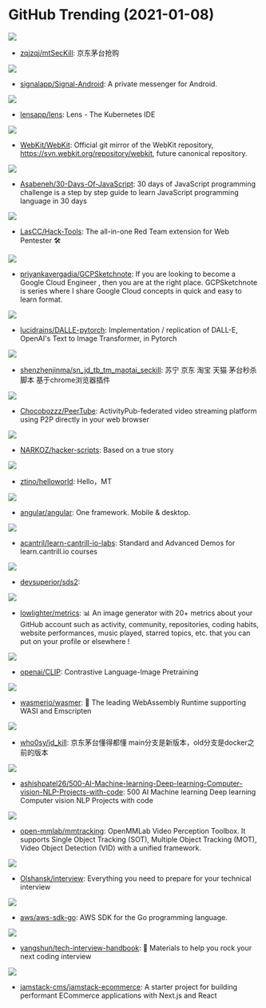 # GitHub Trending (2021-01-08)

![](https://img.shields.io/badge/Go-New%20108-green?style=flat-square&logo=appveyor)
- [zqjzqj/mtSecKill](https://github.com/zqjzqj/mtSecKill): 京东茅台抢购

![](https://img.shields.io/badge/Java-New%20146-green?style=flat-square&logo=appveyor)
- [signalapp/Signal-Android](https://github.com/signalapp/Signal-Android): A private messenger for Android.

![](https://img.shields.io/badge/TypeScript-New%2019-green?style=flat-square&logo=appveyor)
- [lensapp/lens](https://github.com/lensapp/lens): Lens - The Kubernetes IDE

![](https://img.shields.io/badge/none-New%2026-green?style=flat-square&logo=appveyor)
- [WebKit/WebKit](https://github.com/WebKit/WebKit): Official git mirror of the WebKit repository, https://svn.webkit.org/repository/webkit, future canonical repository.

![](https://img.shields.io/badge/JavaScript-New%20280-green?style=flat-square&logo=appveyor)
- [Asabeneh/30-Days-Of-JavaScript](https://github.com/Asabeneh/30-Days-Of-JavaScript): 30 days of JavaScript programming challenge is a step by step guide to learn JavaScript programming language in 30 days

![](https://img.shields.io/badge/JavaScript-New%2072-green?style=flat-square&logo=appveyor)
- [LasCC/Hack-Tools](https://github.com/LasCC/Hack-Tools): The all-in-one Red Team extension for Web Pentester 🛠

![](https://img.shields.io/badge/none-New%20186-green?style=flat-square&logo=appveyor)
- [priyankavergadia/GCPSketchnote](https://github.com/priyankavergadia/GCPSketchnote): If you are looking to become a Google Cloud Engineer , then you are at the right place. GCPSketchnote is series where I share Google Cloud concepts in quick and easy to learn format.

![](https://img.shields.io/badge/Python-New%20335-green?style=flat-square&logo=appveyor)
- [lucidrains/DALLE-pytorch](https://github.com/lucidrains/DALLE-pytorch): Implementation / replication of DALL-E, OpenAI's Text to Image Transformer, in Pytorch

![](https://img.shields.io/badge/Shell-New%2062-green?style=flat-square&logo=appveyor)
- [shenzhenjinma/sn_jd_tb_tm_maotai_seckill](https://github.com/shenzhenjinma/sn_jd_tb_tm_maotai_seckill): 苏宁 京东 淘宝 天猫 茅台秒杀脚本 基于chrome浏览器插件

![](https://img.shields.io/badge/TypeScript-New%2049-green?style=flat-square&logo=appveyor)
- [Chocobozzz/PeerTube](https://github.com/Chocobozzz/PeerTube): ActivityPub-federated video streaming platform using P2P directly in your web browser

![](https://img.shields.io/badge/JavaScript-New%20212-green?style=flat-square&logo=appveyor)
- [NARKOZ/hacker-scripts](https://github.com/NARKOZ/hacker-scripts): Based on a true story

![](https://img.shields.io/badge/Go-New%20181-green?style=flat-square&logo=appveyor)
- [ztino/helloworld](https://github.com/ztino/helloworld): Hello，MT

![](https://img.shields.io/badge/TypeScript-New%2057-green?style=flat-square&logo=appveyor)
- [angular/angular](https://github.com/angular/angular): One framework. Mobile & desktop.

![](https://img.shields.io/badge/Shell-New%2017-green?style=flat-square&logo=appveyor)
- [acantril/learn-cantrill-io-labs](https://github.com/acantril/learn-cantrill-io-labs): Standard and Advanced Demos for learn.cantrill.io courses

![](https://img.shields.io/badge/CSS-New%20156-green?style=flat-square&logo=appveyor)
- [devsuperior/sds2](https://github.com/devsuperior/sds2): 

![](https://img.shields.io/badge/JavaScript-New%20110-green?style=flat-square&logo=appveyor)
- [lowlighter/metrics](https://github.com/lowlighter/metrics): 📊 An image generator with 20+ metrics about your GitHub account such as activity, community, repositories, coding habits, website performances, music played, starred topics, etc. that you can put on your profile or elsewhere !

![](https://img.shields.io/badge/Jupyter%20Notebook-New%20255-green?style=flat-square&logo=appveyor)
- [openai/CLIP](https://github.com/openai/CLIP): Contrastive Language-Image Pretraining

![](https://img.shields.io/badge/Rust-New%20321-green?style=flat-square&logo=appveyor)
- [wasmerio/wasmer](https://github.com/wasmerio/wasmer): 🚀 The leading WebAssembly Runtime supporting WASI and Emscripten

![](https://img.shields.io/badge/Python-New%2046-green?style=flat-square&logo=appveyor)
- [who0sy/jd_kill](https://github.com/who0sy/jd_kill): 京东茅台懂得都懂 main分支是新版本，old分支是docker之前的版本

![](https://img.shields.io/badge/none-New%20587-green?style=flat-square&logo=appveyor)
- [ashishpatel26/500-AI-Machine-learning-Deep-learning-Computer-vision-NLP-Projects-with-code](https://github.com/ashishpatel26/500-AI-Machine-learning-Deep-learning-Computer-vision-NLP-Projects-with-code): 500 AI Machine learning Deep learning Computer vision NLP Projects with code

![](https://img.shields.io/badge/Python-New%20261-green?style=flat-square&logo=appveyor)
- [open-mmlab/mmtracking](https://github.com/open-mmlab/mmtracking): OpenMMLab Video Perception Toolbox. It supports Single Object Tracking (SOT), Multiple Object Tracking (MOT), Video Object Detection (VID) with a unified framework.

![](https://img.shields.io/badge/none-New%20132-green?style=flat-square&logo=appveyor)
- [Olshansk/interview](https://github.com/Olshansk/interview): Everything you need to prepare for your technical interview

![](https://img.shields.io/badge/Go-New%2021-green?style=flat-square&logo=appveyor)
- [aws/aws-sdk-go](https://github.com/aws/aws-sdk-go): AWS SDK for the Go programming language.

![](https://img.shields.io/badge/JavaScript-New%20163-green?style=flat-square&logo=appveyor)
- [yangshun/tech-interview-handbook](https://github.com/yangshun/tech-interview-handbook): 💯 Materials to help you rock your next coding interview

![](https://img.shields.io/badge/JavaScript-New%2034-green?style=flat-square&logo=appveyor)
- [jamstack-cms/jamstack-ecommerce](https://github.com/jamstack-cms/jamstack-ecommerce): A starter project for building performant ECommerce applications with Next.js and React

